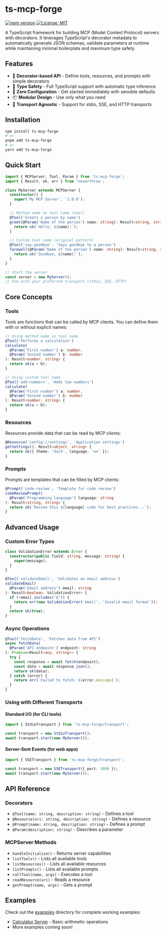 # ts-mcp-forge

[![npm version](https://badge.fury.io/js/ts-mcp-forge.svg)](https://badge.fury.io/js/ts-mcp-forge)
[![License: MIT](https://img.shields.io/badge/License-MIT-yellow.svg)](https://opensource.org/licenses/MIT)

A TypeScript framework for building MCP (Model Context Protocol) servers with decorators. It leverages TypeScript's decorator metadata to automatically generate JSON schemas, validate parameters at runtime while maintaining minimal boilerplate and maximum type safety.

## Features

- 🎯 **Decorator-based API** - Define tools, resources, and prompts with simple decorators
- 🔧 **Type Safety** - Full TypeScript support with automatic type inference
- 🚀 **Zero Configuration** - Get started immediately with sensible defaults
- 📦 **Modular Design** - Use only what you need
- 🔌 **Transport Agnostic** - Support for stdio, SSE, and HTTP transports

## Installation

```bash
npm install ts-mcp-forge
# or
pnpm add ts-mcp-forge
# or
yarn add ts-mcp-forge
```

## Quick Start

```typescript
import { MCPServer, Tool, Param } from 'ts-mcp-forge';
import { Result, ok, err } from 'neverthrow';

class MyServer extends MCPServer {
  constructor() {
    super('My MCP Server', '1.0.0');
  }

  // Method name as tool name (new!)
  @Tool('Greets a person by name')
  greet(@Param('Name of the person') name: string): Result<string, string> {
    return ok(`Hello, ${name}!`);
  }

  // Custom tool name (original pattern)
  @Tool('say-goodbye', 'Says goodbye to a person')
  farewell(@Param('Name of the person') name: string): Result<string, string> {
    return ok(`Goodbye, ${name}!`);
  }
}

// Start the server
const server = new MyServer();
// Use with your preferred transport (stdio, SSE, HTTP)
```

## Core Concepts

### Tools

Tools are functions that can be called by MCP clients. You can define them with or without explicit names:

```typescript
// Using method name as tool name
@Tool('Performs a calculation')
calculate(
  @Param('First number') a: number,
  @Param('Second number') b: number
): Result<number, string> {
  return ok(a + b);
}

// Using custom tool name
@Tool('add-numbers', 'Adds two numbers')
calculate(
  @Param('First number') a: number,
  @Param('Second number') b: number
): Result<number, string> {
  return ok(a + b);
}
```

### Resources

Resources provide data that can be read by MCP clients:

```typescript
@Resource('config://settings', 'Application settings')
getSettings(): Result<object, string> {
  return ok({ theme: 'dark', language: 'en' });
}
```

### Prompts

Prompts are templates that can be filled by MCP clients:

```typescript
@Prompt('code-review', 'Template for code review')
codeReviewPrompt(
  @Param('Programming language') language: string
): Result<string, string> {
  return ok(`Review this ${language} code for best practices...`);
}
```

## Advanced Usage

### Custom Error Types

```typescript
class ValidationError extends Error {
  constructor(public field: string, message: string) {
    super(message);
  }
}

@Tool('validateEmail', 'Validates an email address')
validateEmail(
  @Param('Email address') email: string
): Result<boolean, ValidationError> {
  if (!email.includes('@')) {
    return err(new ValidationError('email', 'Invalid email format'));
  }
  return ok(true);
}
```

### Async Operations

```typescript
@Tool('fetchData', 'Fetches data from API')
async fetchData(
  @Param('API endpoint') endpoint: string
): Promise<Result<any, string>> {
  try {
    const response = await fetch(endpoint);
    const data = await response.json();
    return ok(data);
  } catch (error) {
    return err(`Failed to fetch: ${error.message}`);
  }
}
```

### Using with Different Transports

#### Standard I/O (for CLI tools)

```typescript
import { StdioTransport } from 'ts-mcp-forge/transport';

const transport = new StdioTransport();
await transport.start(new MyServer());
```

#### Server-Sent Events (for web apps)

```typescript
import { SSETransport } from 'ts-mcp-forge/transport';

const transport = new SSETransport({ port: 3000 });
await transport.start(new MyServer());
```

## API Reference

### Decorators

- `@Tool(name: string, description: string)` - Defines a tool
- `@Resource(uri: string, description: string)` - Defines a resource
- `@Prompt(name: string, description: string)` - Defines a prompt
- `@Param(description: string)` - Describes a parameter

### MCPServer Methods

- `handleInitialize()` - Returns server capabilities
- `listTools()` - Lists all available tools
- `listResources()` - Lists all available resources
- `listPrompts()` - Lists all available prompts
- `callTool(name, args)` - Executes a tool
- `readResource(uri)` - Reads a resource
- `getPrompt(name, args)` - Gets a prompt

## Examples

Check out the [examples](./examples) directory for complete working examples:

- [Calculator Server](./examples/calculator) - Basic arithmetic operations
- More examples coming soon!
